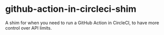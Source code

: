 # github-action-in-circleci-shim
A shim for when you need to run a GitHub Action in CircleCI, to have more control over API limits.
